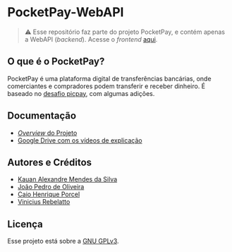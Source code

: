# PocketPay-WebAPI

> ⚠️ Esse repositório faz parte do projeto PocketPay, e contém apenas a WebAPI (_backend_). Acesse o _frontend_ [aqui](https://github.com/entr0pie/PocketPay-Angular).  

## O que é o PocketPay?

PocketPay é uma plataforma digital de transferências bancárias, onde comerciantes e compradores podem transferir e receber dinheiro. É baseado no [desafio picpay](https://github.com/PicPay/picpay-desafio-backend), com algumas adições.

## Documentação

- [_Overview_ do Projeto](./docs/README.md)
- [Google Drive com os vídeos de explicação](https://drive.google.com/drive/folders/1C_cdGY2bY28JBGAwspZUTWZZh3vxEnzv)

## Autores e Créditos

- [Kauan Alexandre Mendes da Silva](https://www.linkedin.com/in/mendeskauan)
- [João Pedro de Oliveira](https://www.linkedin.com/in/jo%C3%A3o-pedro-de-oliveira-62a0b11b8/)
- [Caio Henrique Porcel](https://www.linkedin.com/in/caio-henrique-porcel-702340243/)
- [Vinicius Rebelatto](https://www.linkedin.com/in/vinicius-rebelatto-07001a232/)

## Licença

Esse projeto está sobre a [GNU GPLv3](./LICENSE). 

